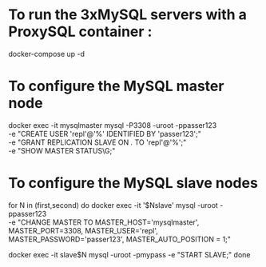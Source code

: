 # To run the 3xMySQL servers with a ProxySQL container :
docker-compose up -d
# To configure the MySQL master node
docker exec -it mysqlmaster mysql -P3308 -uroot -ppasser123 \
  -e "CREATE USER 'repl'@'%' IDENTIFIED BY 'passer123';" \
  -e "GRANT REPLICATION SLAVE ON *.* TO 'repl'@'%';" \
  -e "SHOW MASTER STATUS\G;"
# To configure the MySQL slave nodes
for N in (first,second)
  do docker exec -it '$Nslave' mysql -uroot -ppasser123 \
    -e "CHANGE MASTER TO MASTER_HOST='mysqlmaster', MASTER_PORT=3308, MASTER_USER='repl',  MASTER_PASSWORD='passer123', MASTER_AUTO_POSITION = 1;"

  docker exec -it slave$N mysql -uroot -pmypass -e "START SLAVE;"
done
